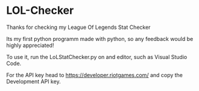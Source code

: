 # LOL-Checker

Thanks for checking my League Of Legends Stat Checker

Its my first python programm made with python, so any feedback would be highly appreciated!

To use it, run the LoLStatChecker.py on and editor, such as Visual Studio Code.

For the API key head to https://developer.riotgames.com/ and copy the Development API key.
